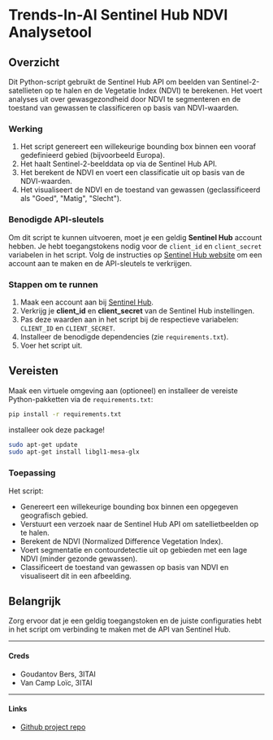 # Trends-In-AI Sentinel Hub NDVI Analysetool


## Overzicht
Dit Python-script gebruikt de Sentinel Hub API om beelden van Sentinel-2-satellieten op te halen en de Vegetatie Index (NDVI) te berekenen. Het voert analyses uit over gewasgezondheid door NDVI te segmenteren en de toestand van gewassen te classificeren op basis van NDVI-waarden.

### Werking
1. Het script genereert een willekeurige bounding box binnen een vooraf gedefinieerd gebied (bijvoorbeeld Europa).
2. Het haalt Sentinel-2-beelddata op via de Sentinel Hub API.
3. Het berekent de NDVI en voert een classificatie uit op basis van de NDVI-waarden.
4. Het visualiseert de NDVI en de toestand van gewassen (geclassificeerd als "Goed", "Matig", "Slecht").

### Benodigde API-sleutels
Om dit script te kunnen uitvoeren, moet je een geldig **Sentinel Hub** account hebben. Je hebt toegangstokens nodig voor de `client_id` en `client_secret` variabelen in het script. Volg de instructies op [Sentinel Hub website](https://www.sentinel-hub.com/) om een account aan te maken en de API-sleutels te verkrijgen.

### Stappen om te runnen
1. Maak een account aan bij [Sentinel Hub](https://www.sentinel-hub.com/).
2. Verkrijg je **client_id** en **client_secret** van de Sentinel Hub instellingen.
3. Pas deze waarden aan in het script bij de respectieve variabelen: `CLIENT_ID` en `CLIENT_SECRET`.
4. Installeer de benodigde dependencies (zie `requirements.txt`).
5. Voer het script uit.

## Vereisten

Maak een virtuele omgeving aan (optioneel) en installeer de vereiste Python-pakketten via de `requirements.txt`:

```bash
pip install -r requirements.txt
```

installeer ook deze package!

```bash
sudo apt-get update
sudo apt-get install libgl1-mesa-glx
```

### Toepassing
Het script:
- Genereert een willekeurige bounding box binnen een opgegeven geografisch gebied.
- Verstuurt een verzoek naar de Sentinel Hub API om satellietbeelden op te halen.
- Berekent de NDVI (Normalized Difference Vegetation Index).
- Voert segmentatie en contourdetectie uit op gebieden met een lage NDVI (minder gezonde gewassen).
- Classificeert de toestand van gewassen op basis van NDVI en visualiseert dit in een afbeelding.

## Belangrijk
Zorg ervoor dat je een geldig toegangstoken en de juiste configuraties hebt in het script om verbinding te maken met de API van Sentinel Hub.

---
#### Creds
- Goudantov Bers, 3ITAI
- Van Camp Loïc, 3ITAI

----
#### Links
* [Github project repo](https://github.com/BersGoud/Trends-In-AI-Sentinel-2)